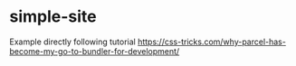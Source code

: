 # simple-site
Example directly following tutorial https://css-tricks.com/why-parcel-has-become-my-go-to-bundler-for-development/
